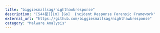 ```yaml
---
title: "biggiesmallsag/nighthawkresponse"
description: "[544星][1m] [Go]  Incident Response Forensic Framework"
external_url: "https://github.com/biggiesmallsag/nighthawkresponse"
category: "Malware Analysis"
---
```

